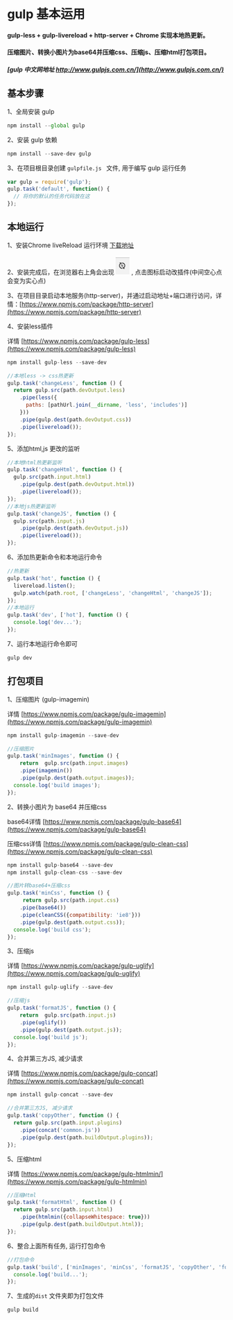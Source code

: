 # gulp 基本运用
#### gulp-less + gulp-livereload + http-server + Chrome 实现本地热更新。
#### 压缩图片、转换小图片为base64并压缩css、压缩js、压缩html打包项目。

##### [gulp 中文网地址 http://www.gulpjs.com.cn/](http://www.gulpjs.com.cn/)

## 基本步骤
1、全局安装 gulp
```js
npm install --global gulp
```
2、安装 gulp 依赖
```js
npm install --save-dev gulp
```
3、在项目根目录创建 `gulpfile.js	` 文件, 用于编写 gulp 运行任务
```js
var gulp = require('gulp');
gulp.task('default', function() {
  // 将你的默认的任务代码放在这
});
```

## 本地运行
1、安装Chrome IiveReload 运行环境 [下载地址](https://chrome.google.com/webstore/detail/livereload/jnihajbhpnppcggbcgedagnkighmdlei)

2、安装完成后，在浏览器右上角会出现 ![](./src/images/mk.png) , 点击图标启动改插件(中间空心点会变为实心点)

3、在项目目录启动本地服务(http-server)，并通过启动地址+端口进行访问，详情：[https://www.npmjs.com/package/http-server](https://www.npmjs.com/package/http-server)

4、安装less插件

详情 [https://www.npmjs.com/package/gulp-less](https://www.npmjs.com/package/gulp-less)
```js
npm install gulp-less --save-dev
```
```js
//本地less -> css热更新
gulp.task('changeLess', function () {
  return gulp.src(path.devOutput.less)
    .pipe(less({
      paths: [pathUrl.join(__dirname, 'less', 'includes')]
    }))
    .pipe(gulp.dest(path.devOutput.css))
    .pipe(livereload());
});
```
5、添加html,js 更改的监听
```js
//本地html热更新监听
gulp.task('changeHtml', function () {
  gulp.src(path.input.html)
    .pipe(gulp.dest(path.devOutput.html))
    .pipe(livereload());
});
//本地js热更新监听
gulp.task('changeJS', function () {
  gulp.src(path.input.js)
    .pipe(gulp.dest(path.devOutput.js))
    .pipe(livereload());
});
```
6、添加热更新命令和本地运行命令
```js
//热更新
gulp.task('hot', function () {
  livereload.listen();
  gulp.watch(path.root, ['changeLess', 'changeHtml', 'changeJS']);
});
//本地运行
gulp.task('dev', ['hot'], function () {
  console.log('dev...');
});
```
7、运行本地运行命令即可
```js
gulp dev
```


## 打包项目
1、压缩图片 (gulp-imagemin)

详情 [https://www.npmjs.com/package/gulp-imagemin](https://www.npmjs.com/package/gulp-imagemin)

```js
npm install gulp-imagemin --save-dev
```
```js
//压缩图片
gulp.task('minImages', function () {
	return  gulp.src(path.input.images)
    .pipe(imagemin())
    .pipe(gulp.dest(path.output.images));
  console.log('build images');
});
```


2、转换小图片为 base64 并压缩css

base64详情 [https://www.npmjs.com/package/gulp-base64](https://www.npmjs.com/package/gulp-base64)

压缩css详情 [https://www.npmjs.com/package/gulp-clean-css](https://www.npmjs.com/package/gulp-clean-css)
```js
npm install gulp-base64 --save-dev
npm install gulp-clean-css --save-dev
```
```js
//图片转base64+压缩css
gulp.task('minCss', function () {
	 return gulp.src(path.input.css)
    .pipe(base64())
    .pipe(cleanCSS({compatibility: 'ie8'}))
    .pipe(gulp.dest(path.output.css));
  console.log('build css');
});
```

3、压缩js

详情 [https://www.npmjs.com/package/gulp-uglify](https://www.npmjs.com/package/gulp-uglify)

```js
npm install gulp-uglify --save-dev
```
```js
//压缩js
gulp.task('formatJS', function () {
	return  gulp.src(path.input.js)
    .pipe(uglify())
    .pipe(gulp.dest(path.output.js));
  console.log('build js');
});
```
4、合并第三方JS, 减少请求

详情 [https://www.npmjs.com/package/gulp-concat](https://www.npmjs.com/package/gulp-concat)
```js
npm install gulp-concat --save-dev
```
```js
//合并第三方JS, 减少请求
gulp.task('copyOther', function () {
  return gulp.src(path.input.plugins)
    .pipe(concat('common.js'))
    .pipe(gulp.dest(path.buildOutput.plugins));
});
```

5、压缩html

详情 [https://www.npmjs.com/package/gulp-htmlmin/](https://www.npmjs.com/package/gulp-htmlmin)

```js
//压缩Html
gulp.task('formatHtml', function () {
  return gulp.src(path.input.html)
    .pipe(htmlmin({collapseWhitespace: true}))
    .pipe(gulp.dest(path.buildOutput.html));
});
```

6、整合上面所有任务, 运行打包命令
```javascript
//打包命令
gulp.task('build', ['minImages', 'minCss', 'formatJS', 'copyOther', 'formatHtml'], function () {
  console.log('build...');
});

```
7、生成的`dist` 文件夹即为打包文件
```js
gulp build
```
